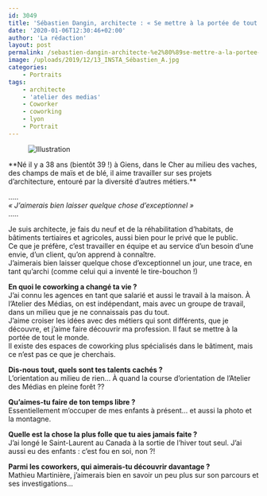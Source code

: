 ```yaml
---
id: 3049
title: 'Sébastien Dangin, architecte : « Se mettre à la portée de tout le monde »'
date: '2020-01-06T12:30:46+02:00'
author: 'La rédaction'
layout: post
permalink: /sebastien-dangin-architecte-%e2%80%89se-mettre-a-la-portee-de-tout-le-monde%e2%80%89/
image: /uploads/2019/12/13_INSTA_Sébastien_A.jpg
categories:
    - Portraits
tags:
    - architecte
    - 'atelier des medias'
    - Coworker
    - coworking
    - lyon
    - Portrait
---
```


<figure class="wp-block-image"><img src="/uploads/2019/12/13_INSTA_Sébastien_A.jpg" alt="Illustration"></figure>**Né il y a 38 ans (bientôt 39 !) à Giens, dans le Cher au milieu des vaches, des champs de maïs et de blé, il aime travailler sur ses projets d’architecture, entouré par la diversité d’autres métiers.**

…..  
*« J’aimerais bien laisser quelque chose d’exceptionnel »*   
…..

Je suis architecte, je fais du neuf et de la réhabilitation d’habitats, de bâtiments tertiaires et agricoles, aussi bien pour le privé que le public.   
Ce que je préfère, c’est travailler en équipe et au service d’un besoin d’une envie, d’un client, qu’on apprend à connaître.  
J’aimerais bien laisser quelque chose d’exceptionnel un jour, une trace, en tant qu’archi (comme celui qui a inventé le tire-bouchon !)

**En quoi le coworking a changé ta vie ?**  
J’ai connu les agences en tant que salarié et aussi le travail à la maison. À l’Atelier des Médias, on est indépendant, mais avec un groupe de travail, dans un milieu que je ne connaissais pas du tout.  
J’aime croiser les idées avec des métiers qui sont différents, que je découvre, et j’aime faire découvrir ma profession. Il faut se mettre à la portée de tout le monde.  
Il existe des espaces de coworking plus spécialisés dans le bâtiment, mais ce n’est pas ce que je cherchais.

**Dis-nous tout, quels sont tes talents cachés ?**  
L’orientation au milieu de rien… À quand la course d’orientation de l’Atelier des Médias en pleine forêt ??

**Qu’aimes-tu faire de ton temps libre ?**  
Essentiellement m’occuper de mes enfants à présent… et aussi la photo et la montagne.

**Quelle est la chose la plus folle que tu aies jamais faite ?**  
J’ai longé le Saint-Laurent au Canada à la sortie de l’hiver tout seul. J’ai aussi eu des enfants : c’est fou en soi, non ?!

**Parmi les coworkers, qui aimerais-tu découvrir davantage ?**   
Mathieu Martinière, j’aimerais bien en savoir un peu plus sur son parcours et ses investigations…